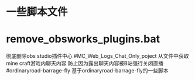 # 一些脚本文件
# remove_obsworks_plugins.bat
彻底删除obs studio插件中心
#MC_Web_Logs_Chat_Only_poject
从文件中获取mine craft游戏内聊天内容 防止因为露出聊天内容被B站强行关闭直播
#ordinaryroad-barrage-fly
基于ordinaryroad-barrage-fly的一些脚本
